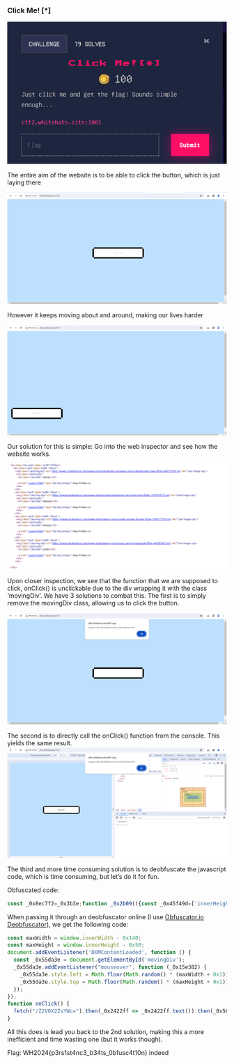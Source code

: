 ### Click Me! [*]


![alt_text](images/image6.png "image_tooltip")


The entire aim of the website is to be able to click the button, which is just laying there


![alt_text](images/image14.png "image_tooltip")


However it keeps moving about and around, making our lives harder


![alt_text](images/image3.png "image_tooltip")


Our solution for this is simple: Go into the web inspector and see how the website works.


![alt_text](images/image2.png "image_tooltip")


Upon closer inspection, we see that the function that we are supposed to click, onClick() is unclickable due to the div wrapping it with the class ‘movingDiv’. We have 3 solutions to combat this. The first is to simply remove the movingDiv class, allowing us to click the button. 


![alt_text](images/image1.png "image_tooltip")


The second is to directly call the onClick() function from the console. This yields the same result. 
![alt_text](images/image22.png "image_tooltip")


The third and more time consuming solution is to deobfuscate the javascript code, which is time consuming, but let’s do it for fun.

Obfuscated code: 


```javascript
const _0x8ec7f2=_0x3b3e;function _0x2b09(){const _0x45f49d=['innerHeight','8TcMmZy','142770URSLup','818898vFJvMo','1338dbNeQi','innerWidth','206030fCLfoy','getElementById','2552rPvsNS','addEventListener','mouseover','143075hlCMgw','13387693jslPEd','/Z2V0X2ZsYWc=','1094604abVJSA','random','style','floor','left','54npkBsF','12qIoKls','then'];_0x2b09=function(){return _0x45f49d;};return _0x2b09();}(function(_0x3eba40,_0x1985b2){const _0x124f62=_0x3b3e,_0x548083=_0x3eba40();while(!![]){try{const _0x3c84bb=-parseInt(_0x124f62(0x14c))/0x1+-parseInt(_0x124f62(0x14d))/0x2+parseInt(_0x124f62(0x14e))/0x3*(-parseInt(_0x124f62(0x152))/0x4)+parseInt(_0x124f62(0x155))/0x5*(-parseInt(_0x124f62(0x148))/0x6)+-parseInt(_0x124f62(0x142))/0x7*(parseInt(_0x124f62(0x14b))/0x8)+parseInt(_0x124f62(0x147))/0x9*(parseInt(_0x124f62(0x150))/0xa)+parseInt(_0x124f62(0x156))/0xb;if(_0x3c84bb===_0x1985b2)break;else _0x548083['push'](_0x548083['shift']());}catch(_0x347be3){_0x548083['push'](_0x548083['shift']());}}}(_0x2b09,0x46e08));const buttonWidth=0x140,buttonHeight=0x50,maxWidth=window[_0x8ec7f2(0x14f)]-buttonWidth,maxHeight=window[_0x8ec7f2(0x14a)]-buttonHeight;function _0x3b3e(_0xca8f0f,_0xe976d1){const _0x2b095a=_0x2b09();return _0x3b3e=function(_0x3b3eae,_0x36aa5f){_0x3b3eae=_0x3b3eae-0x142;let _0x36e40f=_0x2b095a[_0x3b3eae];return _0x36e40f;},_0x3b3e(_0xca8f0f,_0xe976d1);}document[_0x8ec7f2(0x153)]('DOMContentLoaded',function(){const _0x58a8b7=_0x8ec7f2,_0x55da3e=document[_0x58a8b7(0x151)]('movingDiv');_0x55da3e[_0x58a8b7(0x153)](_0x58a8b7(0x154),function(_0x15e382){const _0x2269a7=_0x58a8b7;_0x55da3e['style'][_0x2269a7(0x146)]=Math[_0x2269a7(0x145)](Math[_0x2269a7(0x143)]()*(maxWidth+0x1))+'px',_0x55da3e[_0x2269a7(0x144)]['top']=Math['floor'](Math[_0x2269a7(0x143)]()*(maxHeight+0x1))+'px';});});function onClick(){const _0x459ee8=_0x8ec7f2;fetch(_0x459ee8(0x157))[_0x459ee8(0x149)](_0x2422ff=>_0x2422ff['text']())[_0x459ee8(0x149)](_0x569734=>alert('Congrats!\x20Flag:\x20'+_0x569734));}
```


When passing it through an deobfuscator online (I use [Obfuscator.io Deobfuscator](https://obf-io.deobfuscate.io/)), we get the following code:


```javascript
const maxWidth = window.innerWidth - 0x140;
const maxHeight = window.innerHeight - 0x50;
document.addEventListener('DOMContentLoaded', function () {
  const _0x55da3e = document.getElementById('movingDiv');
  _0x55da3e.addEventListener("mouseover", function (_0x15e382) {
    _0x55da3e.style.left = Math.floor(Math.random() * (maxWidth + 0x1)) + 'px';
    _0x55da3e.style.top = Math.floor(Math.random() * (maxHeight + 0x1)) + 'px';
  });
});
function onClick() {
  fetch("/Z2V0X2ZsYWc=").then(_0x2422ff => _0x2422ff.text()).then(_0x569734 => alert("Congrats! Flag: " + _0x569734));
}
```


All this does is lead you back to the 2nd solution, making this a more inefficient and time wasting one (but it works though).

Flag: WH2024{p3rs1st4nc3_b34ts_0bfusc4t10n} indeed